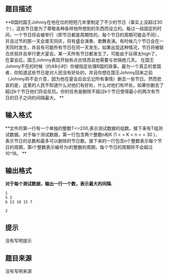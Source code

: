 


## 题目描述
**B国的国王Johnny在他在位的短短几年里制定了不少的节日（事实上没超过30个），这些节日是为了尊敬各种各样他所想到的东西而设立的。每过一段固定的时间，一个节日将会被举行（即节日都是周期性的，每个节日的周期可能会不同），并且过节的那一天会普天同庆，将有盛会演奏、歌舞表演。有时候几个节日会在一天同时发生，并且有可能所有节日在同一天发生。如果出现这种情况，节日将被联合庆祝并且举行更大宴会。某一天所有节日都发生了。可能由于玩得太high了，在宴会后，国王Johnny表现开始有点古怪而且他需要与世隔绝几天。 
在国王Johnny不在的时候（约48小时）你被指定处理B国的政事。最为一个真正的爱国者，你知道这些节日是对人民没有好处的，并且你想在国王Johnny回来之前（Johnny将不会介意，因为他在宴会后会忘记所有事情）删去一些节日。然而悲哀的是，这里的人民不知道什么对他们有好处，什么对他们有坏处，如果你删去了超过k个节日他们将会反抗。你的任务是删除不超过k个节日使得最小的两次有节日的日子之间的间隔最大。 
** 
## 输入格式
**文件的第一行有一个单独的整数T<=200,表示测试数据的组数。接下来有T组测试数据。对于每个测试数据，第一行包含两个整数n和K 
(1 < = K < n < = 30 )，表示节日的总数和最多可以删除的节日数。接下来的一行包含n个整数表示每个节日的周期，第i个整数表示编号为i的整数的周期，每个节日的周期将不会超过10^18。 
** 
## 输出格式
**对于每个测试数据，输出一行一个数，表示最大的间隔.** 

```input1
1
5 2
6 13 10 15 7

```

```output1
2
```

## 提示
没有写明提示
## 题目来源
没有写明来源


